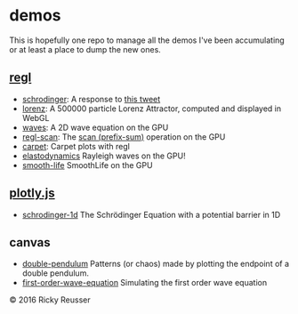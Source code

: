 # demos

This is hopefully one repo to manage all the demos I've been accumulating or at least a place to dump the new ones.

## [regl](https://github.com/regl-project/regl)

- [schrodinger](http://rickyreusser.com/demos/schrodinger/): A response to [this tweet](https://mobile.twitter.com/mathteacher1729/status/789489981966409728)
- [lorenz](http://rickyreusser.com/demos/lorenz/): A 500000 particle Lorenz Attractor, computed and displayed in WebGL
- [waves](http://rickyreusser.com/demos/waves/): A 2D wave equation on the GPU
- [regl-scan](http://rickyreusser.com/demos/regl-scan/): The [scan (prefix-sum)](https://en.wikipedia.org/wiki/Prefix_sum) operation on the GPU
- [carpet](http://rickyreusser.com/demos/carpet/): Carpet plots with regl
- [elastodynamics](http://rickyreusser.com/demos/elastodynamics/) Rayleigh waves on the GPU!
- [smooth-life](http://rickyreusser.com/demos/smooth-life/) SmoothLife on the GPU 

## [plotly.js](https://github.com/plotly/plotly.js)

- [schrodinger-1d](http://rickyreusser.com/demos/schrodinger-1d/) The Schrödinger Equation with a potential barrier in 1D

## canvas

- [double-pendulum](http://rickyreusser.com/demos/double-pendulum/) Patterns (or chaos) made by plotting the endpoint of a double pendulum.
- [first-order-wave-equation](http://rickyreusser.com/demos/first-order-wave-equation/) Simulating the first order wave equation

&copy; 2016 Ricky Reusser
